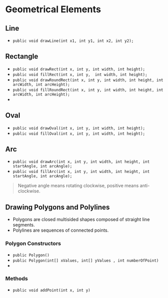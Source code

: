 # Geometrical Elements

## Line
- ```public void drawLine(int x1, int y1, int x2, int y2);```

## Rectangle
- ```public void drawRect(int x, int y, int width, int height);```
- ```public void fillRect(int x, int y,  int width, int height);```
- ```public void drawRoundRect(int x, int y, int width, int height, int arcWidth, int arcHeight);```
- ```public void fillRoundRect(int x, int y, int width, int height, int arcWidth, int arcHeight);```
- 
## Oval
- ```public void drawOval(int x, int y, int width, int height);```
- ```public void fillOval(int x, int y, int width, int height);```

## Arc
- ```public void drawArc(int x, int y, int width, int height, int startAngle, int arcAngle);```
- ```public void fillArc(int x, int y, int width, int height, int startAngle, int arcAngle);```

> Negative angle means rotating clockwise, positive means anti-clockwise.

## Drawing Polygons and Polylines

- Polygons are closed multisided shapes composed of straight line segments.
- Polylines are sequences of connected points.

### Polygon Constructors
- ```public Polygon()```
- ```public Polygon(int[] xValues, int[] yValues , int numberOfPoint)```
- 
### Methods
- ```public void addPoint(int x, int y)```
